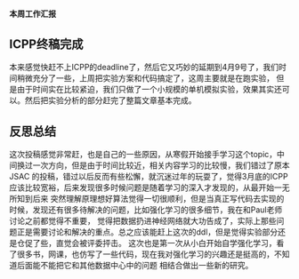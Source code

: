 #### 本周工作汇报
## ICPP终稿完成
本来感觉快赶不上ICPP的deadline了，然后它又巧妙的延期到4月9号了，我们时间稍微充分了一些，上周把实验方案和代码搞定了，这周主要就是在跑实验，
但是由于时间实在比较紧迫，我们只做了一个小规模的单机模拟实验，效果其实还可以。然后把实验分析的部分赶完了整篇文章基本完成。
## 反思总结
这次投稿感觉非常赶，也是自己的一些原因，从寒假开始接手学习这个topic，中间换过一次方向，但是由于时间比较近，相关内容学习的比较慢，我们错过了原本JSAC
的投稿，错过以后反而有些松懈，就沉迷过年的玩耍了，觉得3月底的ICPP应该比较宽裕，后来发现很多时候问题是随着学习的深入才发现的，从最开始一无所知到后来
突然理解原理想好算法觉得一切很顺利，但是当真正写代码去实现的时候，发现还有很多待解决的问题，比如强化学习的很多细节，我在和Paul老师讨论之前都觉得不重要，
觉得把数据扔进神经网络就大功告成了，实际上那些问题正是需要讨论和解决的重点。总之应该能赶上这次的ddl，但是觉得实验部分还是仓促了些，直觉会被评委抨击。
这次也是第一次从小白开始自学强化学习，看了很多书，网课，也仿写了一些代码，现在我对强化学习的兴趣还是挺高的，不知道后面能不能把它和其他数据中心中的问题
相结合做出一些新的研究。
